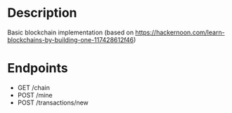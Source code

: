 # Description
Basic blockchain implementation (based on https://hackernoon.com/learn-blockchains-by-building-one-117428612f46)

# Endpoints
* GET /chain
* POST /mine
* POST /transactions/new
